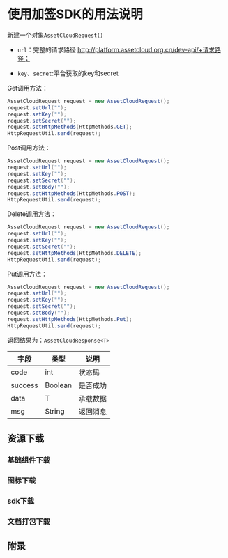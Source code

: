 # 使用加签SDK的用法说明

新建一个对象```AssetCloudRequest()```

- ```url```：完整的请求路径 http://platform.assetcloud.org.cn/dev-api/+请求路径；

- ```key```、```secret```:平台获取的key和secret

Get调用方法：

```java
AssetCloudRequest request = new AssetCloudRequest();
request.setUrl("");
request.setKey("");
request.setSecret("");
request.setHttpMethods(HttpMethods.GET);
HttpRequestUtil.send(request);
```

Post调用方法：
```java
AssetCloudRequest request = new AssetCloudRequest();
request.setUrl("");
request.setKey("");
request.setSecret("");
request.setBody("");
request.setHttpMethods(HttpMethods.POST);
HttpRequestUtil.send(request);
```

Delete调用方法：

```java
AssetCloudRequest request = new AssetCloudRequest();
request.setUrl("");
request.setKey("");
request.setSecret("");
request.setHttpMethods(HttpMethods.DELETE);
HttpRequestUtil.send(request);
```

Put调用方法：
```java
AssetCloudRequest request = new AssetCloudRequest();
request.setUrl("");
request.setKey("");
request.setSecret("");
request.setBody("");
request.setHttpMethods(HttpMethods.Put);
HttpRequestUtil.send(request);
```
返回结果为：```AssetCloudResponse<T>```

| 字段    | 类型    | 说明     |
| ------- | ------- | -------- |
| code    | int     | 状态码   |
| success | Boolean | 是否成功 |
| data    | T       | 承载数据 |
| msg     | String  | 返回消息 |


## 资源下载
### 基础组件下载
### 图标下载
### sdk下载
### 文档打包下载
## 附录

